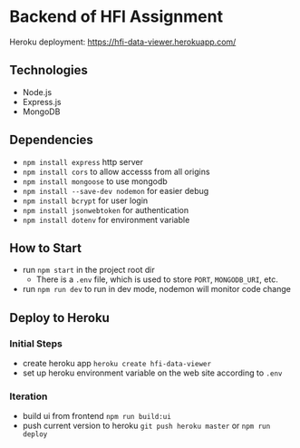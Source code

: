 # Backend of HFI Assignment

Heroku deployment: https://hfi-data-viewer.herokuapp.com/

## Technologies

- Node.js
- Express.js
- MongoDB

## Dependencies

- `npm install express` http server
- `npm install cors` to allow accesss from all origins
- `npm install mongoose` to use mongodb
- `npm install --save-dev nodemon` for easier debug
- `npm install bcrypt` for user login
- `npm install jsonwebtoken` for authentication
- `npm install dotenv` for environment variable

## How to Start

- run `npm start` in the project root dir
    - There is a `.env` file, which is used to store `PORT`, `MONGODB_URI`, etc.
- run `npm run dev` to run in dev mode, nodemon will monitor code change

## Deploy to Heroku

### Initial Steps
- create heroku app `heroku create hfi-data-viewer`
- set up heroku environment variable on the web site according to `.env`

### Iteration

- build ui from frontend `npm run build:ui`
- push current version to heroku `git push heroku master` or `npm run deploy`
